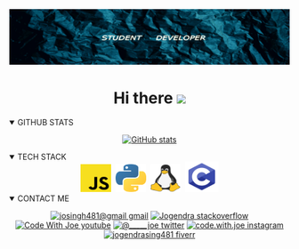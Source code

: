 <head><link rel="stylesheet" href="https://cdnjs.cloudflare.com/ajax/libs/font-awesome/4.7.0/css/font-awesome.min.css"></head>
<img src="/img/banner.jpg">
<h1 align="center"> Hi there  <img src="https://raw.githubusercontent.com/MartinHeinz/MartinHeinz/master/wave.gif" width="30px"></h1>

<details open>
<summary style="cursor: pointer;">GITHUB STATS</summary>
<div align=center>

[![GitHub stats](https://github-readme-stats.vercel.app/api?username=Joe-Sin7h&show_icons=true&theme=tokyonight&line_height=27)](https://github.com/Joe-Sin7h)
</div>
</details>


 <details open>
<summary style="cursor: pointer;">TECH STACK</summary>
<div align=center>

<img src="./img/Javascript.svg"  height=50 width=55 title="Javascript">
<img>
<img src="./img/Python.png"  height=50 width=55 title="Python">
<img>
<img src="./img/Linux.svg"  height=50 width=55 title="Linux">
<img>
<img src="./img/C.png"  height=55 width=60 title="VS Code">

</div>
</details>

<details open>
<summary style="cursor: pointer;">CONTACT ME</summary>
<div align=center>
 
[![josingh481@gmail gmail](https://img.shields.io/badge/Gmail-D14836?style=style=flat-square&logo=gmail&logoColor=white&color=lightblue)](mailto:josingh481@gmail.com)
[![Jogendra stackoverflow](https://img.shields.io/badge/-STACKOVERFLOW-D14836?style=style=flat-square&logo=stackoverflow&logoColor=white&color=orange)](https://stackoverflow.com/users/14537080/jogendra?tab=profile)
[![Code With Joe youtube](https://img.shields.io/badge/-YOUTUBE-informational?style=style=flat-square&logo=youtube&logoColor=white&color=red)](https://www.youtube.com/channel/UCMBs4E6MY4qjEVJBywr7l5Q)
[![@_______joe__ twitter](https://img.shields.io/badge/-TWITTER-informational?style=style=flat-square&logo=twitter&logoColor=white&color=blue)](https://twitter.com/_______joe__/)
[![code.with.joe instagram](https://img.shields.io/badge/-INSTAGRAM-informational?style=style=flat-square&logo=instagram&logoColor=white&color=grey)](https://instagram.com/code.with.joe/)
[![jogendrasing481 fiverr](https://img.shields.io/badge/-FIVERR-informational?style=style=flat-square&logo=fiverr&logoColor=white&color=brightgreen)](https://fiverr.com/jogendrasing481)


</div>
</details>
